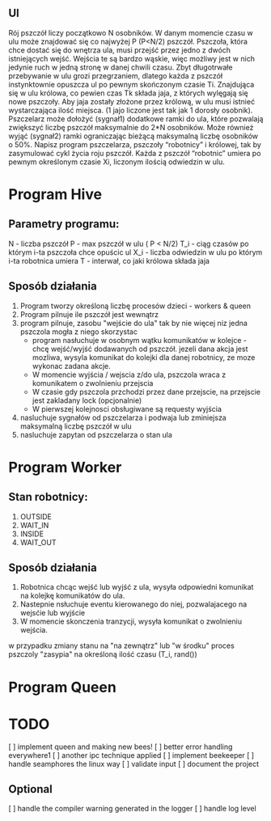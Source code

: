 ## Ul
Rój pszczół liczy początkowo N osobników. W danym momencie czasu w ulu może znajdować się co
najwyżej P (P<N/2) pszczół. Pszczoła, która chce dostać się do wnętrza ula, musi przejść przez jedno
z dwóch istniejących wejść. Wejścia te są bardzo wąskie, więc możliwy jest w nich jedynie ruch w
jedną stronę w danej chwili czasu. Zbyt długotrwałe przebywanie w ulu grozi przegrzaniem, dlatego
każda z pszczół instynktownie opuszcza ul po pewnym skończonym czasie Ti. Znajdująca się w ulu
królowa, co pewien czas Tk składa jaja, z których wylęgają się nowe pszczoły. Aby jaja zostały złożone
przez królową, w ulu musi istnieć wystarczająca ilość miejsca. (1 jajo liczone jest tak jak 1 dorosły
osobnik).
Pszczelarz może dołożyć (sygnał1) dodatkowe ramki do ula, które pozwalają zwiększyć liczbę
pszczół maksymalnie do 2*N osobników. Może również wyjąć (sygnał2) ramki ograniczając bieżącą
maksymalną liczbę osobników o 50%.
Napisz program pszczelarza, pszczoły “robotnicy” i królowej, tak by zasymulować cykl życia roju
pszczół. Każda z pszczół “robotnic” umiera po pewnym określonym czasie Xi, liczonym ilością
odwiedzin w ulu.


# Program Hive
## Parametry programu:
N - liczba pszczół
P - max pszczół w ulu  ( P < N/2)
T_i - ciąg czasów po którym i-ta pszczoła chce opuścic ul
X_i - liczba odwiedzin w ulu po którym i-ta robotnica umiera
T - interwał, co jaki królowa składa jaja

## Sposób działania 
1. Program tworzy określoną liczbę procesów dzieci - workers & queen
2. Program pilnuje ile pszczół jest wewnątrz
3. program pilnuje, zasobu "wejście do ula" tak by nie więcej niz jedna pszczola mogła z niego skorzystac
    - program nasłuchuje w osobnym wątku komunikatów w kolejce - chcę wejść/wyjść 
       dodawanych od pszczół. jezeli dana akcja jest mozliwa, wysyla komunikat do 
       kolejki dla danej robotnicy, ze moze wykonac zadana akcje.
    - W momencie wyjścia / wejscia z/do ula, pszczola wraca z komunikatem o 
       zwolnieniu przejscia
    - W czasie gdy pszczola przchodzi przez dane przejscie, na przejscie jest zakladany lock (opcjonalnie)
    - W pierwszej kolejnosci obsługiwane są requesty wyjścia
4. nasluchuje sygnałów od pszczelarza i podwaja lub zminiejsza maksymalną liczbę pszczół w ulu
5. nasluchuje zapytan od pszczelarza o stan ula

# Program Worker
## Stan robotnicy:
1. OUTSIDE
2. WAIT_IN
3. INSIDE
4. WAIT_OUT

## Sposób działania
1. Robotnica chcąc wejść lub wyjść z ula, wysyła odpowiedni komunikat na kolejkę
   komunikatów do ula. 
2. Nastepnie nsłuchuje eventu kierowanego do niej, pozwalajacego
   na wejsćie lub wyjście
3. W momencie skonczenia tranzycji, wysyła komunikat o zwolnieniu
   wejścia.

w przypadku zmiany stanu na "na zewnątrz" lub "w środku" proces pszczoly "zasypia" na określoną ilość czasu (T_i, rand())

# Program Queen


# TODO
[ ] implement queen and making new bees!
[ ] better error handling everywhere1
[ ] another ipc technique applied
[ ] implement beekeeper
[ ] handle seamphores the linux way
[ ] validate input
[ ] document the project

## Optional
[ ] handle the compiler warning generated in the logger
[ ] handle log level